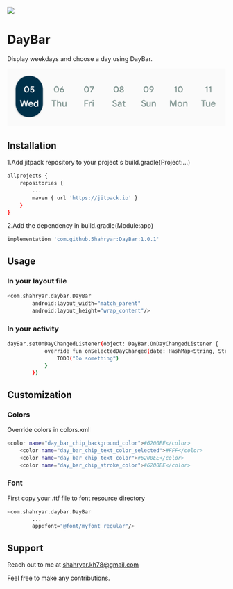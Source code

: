 [![](https://jitpack.io/v/5hahryar/DayBar.svg)](https://jitpack.io/#5hahryar/DayBar)
# DayBar

Display weekdays and choose a day using DayBar.

![alt text](https://github.com/5hahryar/DayBar/blob/master/Screenshot.png?raw=true)

## Installation

1.Add jitpack repository to your project's build.gradle(Project:...)
```bash
allprojects {
	repositories {
		...
		maven { url 'https://jitpack.io' }
	}
}
  ```
2.Add the dependency in build.gradle(Module:app)
```bash
implementation 'com.github.5hahryar:DayBar:1.0.1'
```

## Usage

### In your layout file
```bash
<com.shahryar.daybar.DayBar
        android:layout_width="match_parent"
        android:layout_height="wrap_content"/>
```
### In your activity
```bash 
dayBar.setOnDayChangedListener(object: DayBar.OnDayChangedListener {
            override fun onSelectedDayChanged(date: HashMap<String, String>, chip: DayBarChip) {
                TODO("Do something")
            }
        })
```
## Customization
### Colors
Override colors in colors.xml
```bash
<color name="day_bar_chip_background_color">#6200EE</color>
    <color name="day_bar_chip_text_color_selected">#FFF</color>
    <color name="day_bar_chip_text_color">#6200EE</color>
    <color name="day_bar_chip_stroke_color">#6200EE</color>
```
### Font
First copy your .ttf file to font resource directory
```bash
<com.shahryar.daybar.DayBar
        ...
        app:font="@font/myfont_regular"/>
```

## Support
Reach out to me at shahryar.kh78@gmail.com

Feel free to make any contributions.
